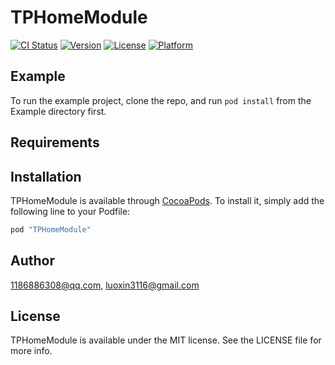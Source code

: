 # TPHomeModule

[![CI Status](http://img.shields.io/travis/1186886308@qq.com/TPHomeModule.svg?style=flat)](https://travis-ci.org/1186886308@qq.com/TPHomeModule)
[![Version](https://img.shields.io/cocoapods/v/TPHomeModule.svg?style=flat)](http://cocoapods.org/pods/TPHomeModule)
[![License](https://img.shields.io/cocoapods/l/TPHomeModule.svg?style=flat)](http://cocoapods.org/pods/TPHomeModule)
[![Platform](https://img.shields.io/cocoapods/p/TPHomeModule.svg?style=flat)](http://cocoapods.org/pods/TPHomeModule)

## Example
     
To run the example project, clone the repo, and run `pod install` from the Example directory first.

## Requirements

## Installation

TPHomeModule is available through [CocoaPods](http://cocoapods.org). To install
it, simply add the following line to your Podfile:

```ruby
pod "TPHomeModule"
```

## Author

1186886308@qq.com, luoxin3116@gmail.com

## License

TPHomeModule is available under the MIT license. See the LICENSE file for more info.
